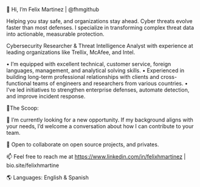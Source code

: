 👋 Hi, I’m Felix Martinez | @fhmgithub
  
Helping you stay safe, and organizations stay ahead. Cyber threats evolve faster than most defenses. 
I specialize in transforming complex threat data into actionable, measurable protection. 

Cybersecurity Researcher & Threat Intelligence Analyst with experience at leading organizations like Trellix, McAfee, and Intel. 

• I’m equipped with excellent technical, customer service, foreign languages, management, and analytical solving skills.
• Experienced in building long-term professional relationships with clients and cross-functional teams of engineers and researchers from various countries.
• I’ve led initiatives to strengthen enterprise defenses, automate detection, and improve incident response.

👀The Scoop:

🌱 I’m currently looking for a new opportunity. 
   If my background aligns with your needs, I’d welcome a conversation about how I can contribute to your team.
   
💞️ Open to collaborate on open source projects, and privates.

📫 Feel free to reach me at https://www.linkedin.com/in/felixhmartinez | bio.site/felixhmartine

🌎 Languages: English & Spanish

<!---
fhmgithub/fhmgithub is a ✨ special ✨ repository because its `README.md` (this file) appears on your GitHub profile.
You can click the Preview link to take a look at your changes.
--->
